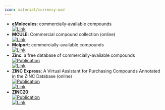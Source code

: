 ```yaml
---
icon: material/currency-usd
---
```


- **eMolecules**: commercially-available compounds  
	[![Link](https://img.shields.io/badge/Link-online-brightgreen?style=for-the-badge&logo=cachet&logoColor=65FF8F)](https://www.emolecules.com/)  
- **MCULE**: Commercial compound collection (online)  
	[![Link](https://img.shields.io/badge/Link-online-brightgreen?style=for-the-badge&logo=cachet&logoColor=65FF8F)](https://mcule.com/database/)  
- **Molport**: commercially-available compounds  
	[![Link](https://img.shields.io/badge/Link-online-brightgreen?style=for-the-badge&logo=cachet&logoColor=65FF8F)](https://www.molport.com/shop/index)  
- **Zinc**: a free database of commercially-available compounds  
	[![Publication](https://img.shields.io/badge/Publication-Citations:427-blue?style=for-the-badge&logo=bookstack)](https://doi.org/10.1021/acs.jcim.0c00675)  
	[![Link](https://img.shields.io/badge/Link-online-brightgreen?style=for-the-badge&logo=cachet&logoColor=65FF8F)](http://zinc15.docking.org/)  
- **ZINC Express**: A Virtual Assistant for Purchasing Compounds Annotated in the ZINC Database (online)  
	[![Publication](https://img.shields.io/badge/Publication-Citations:427-blue?style=for-the-badge&logo=bookstack)](https://doi.org/10.1021/acs.jcim.0c00675)  
	[![Link](https://img.shields.io/badge/Link-offline-red?style=for-the-badge&logo=xamarin&logoColor=red)](https://zincexpress.mml.unc.edu/)  
- **ZINC20**:   
	[![Publication](https://img.shields.io/badge/Publication-Citations:427-blue?style=for-the-badge&logo=bookstack)](https://doi.org/10.1021/acs.jcim.0c00675)  
	[![Link](https://img.shields.io/badge/Link-online-brightgreen?style=for-the-badge&logo=cachet&logoColor=65FF8F)](http://zinc20.docking.org/)  
